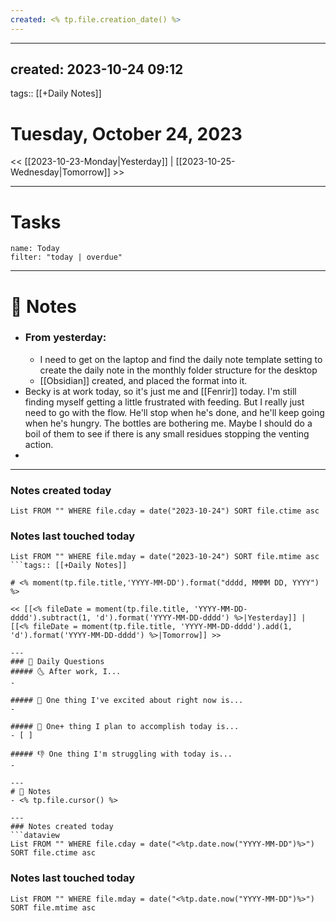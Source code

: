 ```yaml
---
created: <% tp.file.creation_date() %>
---
```

---
created: 2023-10-24 09:12
---
tags:: [[+Daily Notes]]

# Tuesday, October 24, 2023

<< [[2023-10-23-Monday|Yesterday]] | [[2023-10-25-Wednesday|Tomorrow]] >>

---
# Tasks
```todoist
name: Today
filter: "today | overdue"
```




---
# 📝 Notes
- ### From yesterday: 
	-  I need to get on the laptop and find the daily note template setting to create the daily note in the monthly folder structure for the desktop 
	- [[Obsidian]] created, and placed the format into it.
- Becky is at work today, so it's just me and [[Fenrir]] today. I'm still finding myself getting a little frustrated with feeding. But I really just need to go with the flow. He'll stop when he's done, and he'll keep going when he's hungry. The bottles are bothering me. Maybe I should do a boil of them to see if there is any small residues stopping the venting action.
- 

---
### Notes created today
```dataview
List FROM "" WHERE file.cday = date("2023-10-24") SORT file.ctime asc
```

### Notes last touched today
```dataview
List FROM "" WHERE file.mday = date("2023-10-24") SORT file.mtime asc
```tags:: [[+Daily Notes]]

# <% moment(tp.file.title,'YYYY-MM-DD').format("dddd, MMMM DD, YYYY") %>

<< [[<% fileDate = moment(tp.file.title, 'YYYY-MM-DD-dddd').subtract(1, 'd').format('YYYY-MM-DD-dddd') %>|Yesterday]] | [[<% fileDate = moment(tp.file.title, 'YYYY-MM-DD-dddd').add(1, 'd').format('YYYY-MM-DD-dddd') %>|Tomorrow]] >>

---
### 📅 Daily Questions
##### 🌜 After work, I...
- 

##### 🙌 One thing I've excited about right now is...
- 

##### 🚀 One+ thing I plan to accomplish today is...
- [ ] 

##### 👎 One thing I'm struggling with today is...
- 

---
# 📝 Notes
- <% tp.file.cursor() %>

---
### Notes created today
```dataview
List FROM "" WHERE file.cday = date("<%tp.date.now("YYYY-MM-DD")%>") SORT file.ctime asc
```

### Notes last touched today
```dataview
List FROM "" WHERE file.mday = date("<%tp.date.now("YYYY-MM-DD")%>") SORT file.mtime asc
```